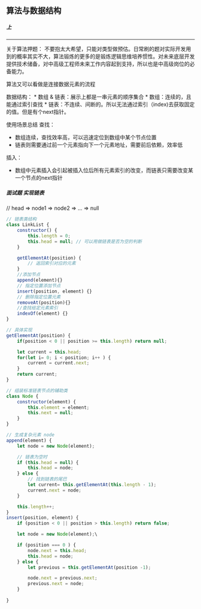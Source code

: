 ## 算法与数据结构

##### 上

*****
关于算法押题：
不要抱太大希望，只能对类型做预估。日常刷的题对实际开发用到的概率其实不大，算法锻炼的更多的是锻炼逻辑思维培养惯性。对未来底层开发提供技术储备，对中高级工程师未来工作内容起到支持，所以也是中高级岗位的必备能力。


算法又可以看做是连接数据元素的流程

数据结构：
    * 数组 & 链表：展示上都是一串元素的顺序集合
    * 数组：连续的，且能通过索引查找
    * 链表：不连续、间断的。所以无法通过索引（index)去获取固定的值。但是有个next指针。

使用场景总结
查找：
* 数组连续，查找效率高，可以迅速定位到数组中某个节点位置
* 链表则需要通过前一个元素指向下一个元素地址，需要前后依赖，效率低

插入：
* 数组中元素插入会引起被插入位后所有元素索引的改变，而链表只需要改变某一个节点的next指针

##### 面试题 实现链表
// head => node1 => node2 => ... => null 
```js
// 链表类结构
class LinkList {
    constructor() {
        this.length = 0;
        this.head = null; // 可以用做链表是否为空的判断
    }

    getElementAt(position) {
        // 返回索引对应的元素
    }
    //添加节点
    append(element){}
    // 指定位置添加节点
    insert(position, element) {}
    // 删除指定位置元素
    removeAt(position){}
    //查找给定元素索引
    indexOf(element) {}
}

// 具体实现
getElementAt(position) {
    if(position < 0 || position >= this.length) return null;

    let current = this.head;
    for(let i= 0; i < position; i++ ) {
        current = current.next;
    }
    return current;
}

// 组装标准链表节点的辅助类
class Node {
    constructor(element) {
        this.element = element;
        this.next = null;
    }
}

// 生成复杂元素 node
append(element) {
    let node = new Node(element);

    // 链表为空时
    if (this.head = null) {
        this.head = node;
    } else {
        // 找到链表的尾巴
        let current= this.getElementAt(this.length - 1); 
        current.next = node;
    }

    this.length++;
}
insert(position, element) {
    if (position < 0 || position > this.length) return false;

    let node = new Node(element);\

    if (position === 0 ) {
        node.next = this.head;
        this.head = node;
    } else {
        let previous = this.getElementAt(position -1);

        node.next = previous.next;
        previous.next = node;
    }
    
}
```
